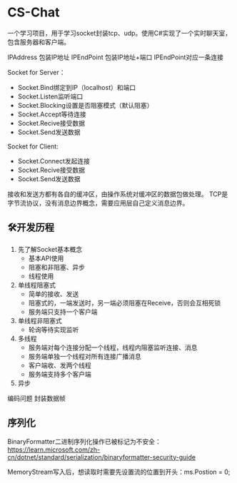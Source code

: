 # CS-Chat
一个学习项目，用于学习socket封装tcp、udp。使用C#实现了一个实时聊天室，包含服务器和客户端。

IPAddress 包装IP地址
IPEndPoint 包装IP地址+端口
IPEndPoint对应一条连接

Socket for Server：
+ Socket.Bind绑定到IP（localhost）和端口
+ Socket.Listen监听端口
+ Socket.Blocking设置是否阻塞模式（默认阻塞）
+ Socket.Accept等待连接
+ Socket.Recive接受数据
+ Socket.Send发送数据


Socket for Client:
+ Socket.Connect发起连接
+ Socket.Recive接受数据
+ Socket.Send发送数据


接收和发送方都有各自的缓冲区，由操作系统对缓冲区的数据包做处理。
TCP是字节流协议，没有消息边界概念，需要应用层自己定义消息边界。


## 🛠️开发历程
1. 先了解Socket基本概念
    - 基本API使用
    - 阻塞和非阻塞、异步
    - 线程使用
2. 单线程阻塞式
    - 简单的接收、发送
    - 阻塞式的，一端发送时，另一端必须阻塞在Receive，否则会互相死锁
    - 服务端只支持一个客户端
3. 单线程非阻塞式
    - 轮询等待实现监听
4. 多线程
    - 服务端对每个连接分配一个线程，线程内阻塞监听连接、消息
    - 服务端单独一个线程对所有连接广播消息
    - 客户端收、发两个线程
    - 服务端支持多个客户端
5. 异步


编码问题
封装数据帧



## 序列化

BinaryFormatter二进制序列化操作已被标记为不安全：https://learn.microsoft.com/zh-cn/dotnet/standard/serialization/binaryformatter-security-guide


MemoryStream写入后，想读取时需要先设置流的位置到开头：ms.Postion = 0;